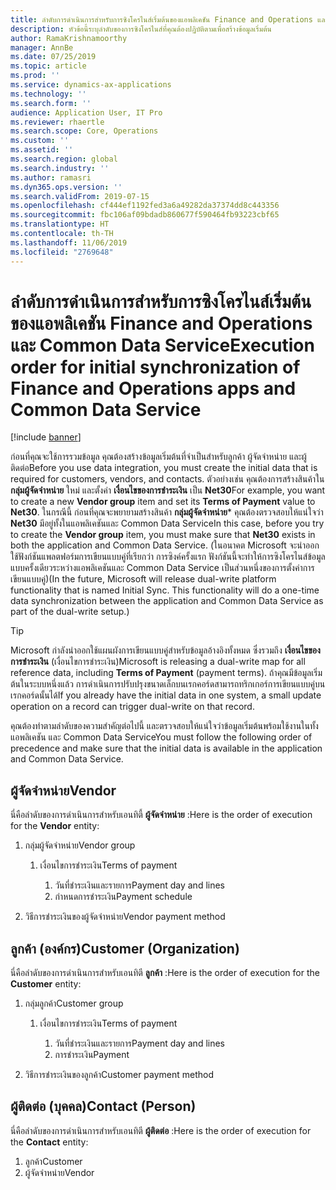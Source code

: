 ```yaml
---
title: ลำดับการดำเนินการสำหรับการซิงโครไนส์เริ่มต้นของแอพลิเคชัน Finance and Operations และ Common Data Service
description: หัวข้อนี้ระบุลำดับของการซิงโครไนส์ที่คุณต้องปฏิบัติตามเพื่อสร้างข้อมูลเริ่มต้น
author: RamaKrishnamoorthy
manager: AnnBe
ms.date: 07/25/2019
ms.topic: article
ms.prod: ''
ms.service: dynamics-ax-applications
ms.technology: ''
ms.search.form: ''
audience: Application User, IT Pro
ms.reviewer: rhaertle
ms.search.scope: Core, Operations
ms.custom: ''
ms.assetid: ''
ms.search.region: global
ms.search.industry: ''
ms.author: ramasri
ms.dyn365.ops.version: ''
ms.search.validFrom: 2019-07-15
ms.openlocfilehash: cf444ef1192fed3a6a49282da37374dd8c443356
ms.sourcegitcommit: fbc106af09bdadb860677f590464fb93223cbf65
ms.translationtype: HT
ms.contentlocale: th-TH
ms.lasthandoff: 11/06/2019
ms.locfileid: "2769648"
---
```

# <a name="execution-order-for-initial-synchronization-of-finance-and-operations-apps-and-common-data-service"></a><span data-ttu-id="cd3e0-103">ลำดับการดำเนินการสำหรับการซิงโครไนส์เริ่มต้นของแอพลิเคชัน Finance and Operations และ Common Data Service</span><span class="sxs-lookup"><span data-stu-id="cd3e0-103">Execution order for initial synchronization of Finance and Operations apps and Common Data Service</span></span>

[!include [banner](../includes/banner.md)]

<span data-ttu-id="cd3e0-104">ก่อนที่คุณจะใช้การรวมข้อมูล คุณต้องสร้างข้อมูลเริ่มต้นที่จำเป็นสำหรับลูกค้า ผู้จัดจำหน่าย และผู้ติดต่อ</span><span class="sxs-lookup"><span data-stu-id="cd3e0-104">Before you use data integration, you must create the initial data that is required for customers, vendors, and contacts.</span></span> <span data-ttu-id="cd3e0-105">ตัวอย่างเช่น คุณต้องการสร้างสินค้าใน **กลุ่มผู้จัดจำหน่าย** ใหม่ และตั้งค่า **เงื่อนไขของการชำระเงิน** เป็น **Net30**</span><span class="sxs-lookup"><span data-stu-id="cd3e0-105">For example, you want to create a new **Vendor group** item and set its **Terms of Payment** value to **Net30**.</span></span> <span data-ttu-id="cd3e0-106">ในกรณีนี้ ก่อนที่คุณจะพยายามสร้างสินค้า **กลุ่มผู้จัดจำหน่าย**\* คุณต้องตรวจสอบให้แน่ใจว่า **Net30** มีอยู่ทั้งในแอพลิเคชันและ Common Data Service</span><span class="sxs-lookup"><span data-stu-id="cd3e0-106">In this case, before you try to create the **Vendor group** item, you must make sure that **Net30** exists in both the application and Common Data Service.</span></span> <span data-ttu-id="cd3e0-107">(ในอนาคต Microsoft จะนำออกใช้ฟังก์ชันแพลตฟอร์มการเขียนแบบคู่ที่เรียกว่า การซิงค์ครั้งแรก ฟังก์ชันนี้จะทำให้การซิงโครไนส์ข้อมูลแบบครั้งเดียวระหว่างแอพลิเคชันและ Common Data Service เป็นส่วนหนึ่งของการตั้งค่าการเขียนแบบคู่)</span><span class="sxs-lookup"><span data-stu-id="cd3e0-107">(In the future, Microsoft will release dual-write platform functionality that is named Initial Sync. This functionality will do a one-time data synchronization between the application and Common Data Service as part of the dual-write setup.)</span></span>

> [!TIP]
> <span data-ttu-id="cd3e0-108">Microsoft กำลังนำออกใช้แผนผังการเขียนแบบคู่สำหรับข้อมูลอ้างอิงทั้งหมด ซึ่งรวมถึง **เงื่อนไขของการชำระเงิน** (เงื่อนไขการชำระเงิน)</span><span class="sxs-lookup"><span data-stu-id="cd3e0-108">Microsoft is releasing a dual-write map for all reference data, including **Terms of Payment** (payment terms).</span></span> <span data-ttu-id="cd3e0-109">ถ้าคุณมีข้อมูลเริ่มต้นในระบบหนึ่งแล้ว การดำเนินการปรับปรุงขนาดเล็กบนเรกคอร์ดสามารถทริกเกอร์การเขียนแบบคู่บนเรกคอร์ดนั้นได้</span><span class="sxs-lookup"><span data-stu-id="cd3e0-109">If you already have the initial data in one system, a small update operation on a record can trigger dual-write on that record.</span></span>

<span data-ttu-id="cd3e0-110">คุณต้องทำตามลำดับของความสำคัญต่อไปนี้ และตรวจสอบให้แน่ใจว่าข้อมูลเริ่มต้นพร้อมใช้งานในทั้งแอพลิเคชัน และ Common Data Service</span><span class="sxs-lookup"><span data-stu-id="cd3e0-110">You must follow the following order of precedence and make sure that the initial data is available in the application and Common Data Service.</span></span>

## <a name="vendor"></a><span data-ttu-id="cd3e0-111">ผู้จัดจำหน่าย</span><span class="sxs-lookup"><span data-stu-id="cd3e0-111">Vendor</span></span>

<span data-ttu-id="cd3e0-112">นี่คือลำดับของการดำเนินการสำหรับเอนทิตี้ **ผู้จัดจำหน่าย** :</span><span class="sxs-lookup"><span data-stu-id="cd3e0-112">Here is the order of execution for the **Vendor** entity:</span></span>

1. <span data-ttu-id="cd3e0-113">กลุ่มผู้จัดจำหน่าย</span><span class="sxs-lookup"><span data-stu-id="cd3e0-113">Vendor group</span></span>

    1. <span data-ttu-id="cd3e0-114">เงื่อนไขการชำระเงิน</span><span class="sxs-lookup"><span data-stu-id="cd3e0-114">Terms of payment</span></span>

        1. <span data-ttu-id="cd3e0-115">วันที่ชำระเงินและรายการ</span><span class="sxs-lookup"><span data-stu-id="cd3e0-115">Payment day and lines</span></span>
        2. <span data-ttu-id="cd3e0-116">กำหนดการชำระเงิน</span><span class="sxs-lookup"><span data-stu-id="cd3e0-116">Payment schedule</span></span>

2. <span data-ttu-id="cd3e0-117">วิธีการชำระเงินของผู้จัดจำหน่าย</span><span class="sxs-lookup"><span data-stu-id="cd3e0-117">Vendor payment method</span></span>

## <a name="customer-organization"></a><span data-ttu-id="cd3e0-118">ลูกค้า (องค์กร)</span><span class="sxs-lookup"><span data-stu-id="cd3e0-118">Customer (Organization)</span></span>

<span data-ttu-id="cd3e0-119">นี่คือลำดับของการดำเนินการสำหรับเอนทิตี **ลูกค้า** :</span><span class="sxs-lookup"><span data-stu-id="cd3e0-119">Here is the order of execution for the **Customer** entity:</span></span>

1. <span data-ttu-id="cd3e0-120">กลุ่มลูกค้า</span><span class="sxs-lookup"><span data-stu-id="cd3e0-120">Customer group</span></span>

    1. <span data-ttu-id="cd3e0-121">เงื่อนไขการชำระเงิน</span><span class="sxs-lookup"><span data-stu-id="cd3e0-121">Terms of payment</span></span>

        1. <span data-ttu-id="cd3e0-122">วันที่ชำระเงินและรายการ</span><span class="sxs-lookup"><span data-stu-id="cd3e0-122">Payment day and lines</span></span>
        2. <span data-ttu-id="cd3e0-123">การชำระเงิน</span><span class="sxs-lookup"><span data-stu-id="cd3e0-123">Payment</span></span> 

2. <span data-ttu-id="cd3e0-124">วิธีการชำระเงินของลูกค้า</span><span class="sxs-lookup"><span data-stu-id="cd3e0-124">Customer payment method</span></span>

## <a name="contact-person"></a><span data-ttu-id="cd3e0-125">ผู้ติดต่อ (บุคคล)</span><span class="sxs-lookup"><span data-stu-id="cd3e0-125">Contact (Person)</span></span>

<span data-ttu-id="cd3e0-126">นี่คือลำดับของการดำเนินการสำหรับเอนทิตี **ผู้ติดต่อ** :</span><span class="sxs-lookup"><span data-stu-id="cd3e0-126">Here is the order of execution for the **Contact** entity:</span></span>

1. <span data-ttu-id="cd3e0-127">ลูกค้า</span><span class="sxs-lookup"><span data-stu-id="cd3e0-127">Customer</span></span>
2. <span data-ttu-id="cd3e0-128">ผู้จัดจำหน่าย</span><span class="sxs-lookup"><span data-stu-id="cd3e0-128">Vendor</span></span>
